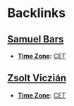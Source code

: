 
# Backlinks
## [Samuel Bars](<Samuel Bars.md>)
- **[Time Zone](<Time Zone.md>):** [CET](<CET.md>)

## [Zsolt Viczián](<Zsolt Viczián.md>)
- **[Time Zone](<Time Zone.md>):** [CET](<CET.md>)

